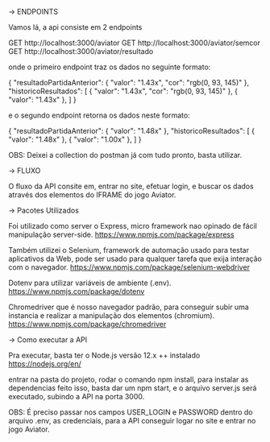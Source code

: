 
-> ENDPOINTS

Vamos lá, a api consiste em 2 endpoints

GET http://localhost:3000/aviator
GET http://localhost:3000/aviator/semcor
GET http://localhost:3000/aviator/resultado

onde o primeiro endpoint traz os dados no seguinte formato:

{
    "resultadoPartidaAnterior": {
        "valor": "1.43x",
        "cor": "rgb(0, 93, 145)"
    },
    "historicoResultados": [
        {
            "valor": "1.43x",
            "cor": "rgb(0, 93, 145)"
        },
        {
            "valor": "1.43x"
        },
    ]
}

e o segundo endpoint retorna os dados neste formato:

{
    "resultadoPartidaAnterior": {
        "valor": "1.48x"
    },
    "historicoResultados": [
        {
            "valor": "1.48x"
        },
        {
            "valor": "1.00x"
        },
    ]
}

OBS: Deixei a collection do postman já com tudo pronto, basta utilizar.

-> FLUXO

O fluxo da API consite em, entrar no site, efetuar login, e buscar os dados através dos elementos do IFRAME do jogo Aviator.

-> Pacotes Utilizados

Foi utilizado como server o Express, micro framework nao opinado de fácil manipulação server-side.
https://www.npmjs.com/package/express

Também utilizei o Selenium, framework de automação usado para testar aplicativos da Web, pode ser usado para qualquer tarefa que exija interação com o navegador.
https://www.npmjs.com/package/selenium-webdriver

Dotenv para utilizar variáveis de ambiente (.env).
https://www.npmjs.com/package/dotenv

Chromedriver que é nosso navegador padrão, para conseguir subir uma instancia e realizar a manipulação dos elementos (chromium).
https://www.npmjs.com/package/chromedriver

-> Como executar a API

Pra executar, basta ter o Node.js versão 12.x ++ instalado
https://nodejs.org/en/

entrar na pasta do projeto, rodar o comando npm install, para instalar as dependencias
feito isso, basta dar um npm start, e o arquivo server.js será executado, subindo a API na porta 3000.

OBS: É preciso passar nos campos USER_LOGIN e PASSWORD dentro do arquivo .env, as credenciais, para a API conseguir logar no site e entrar no jogo Aviator.